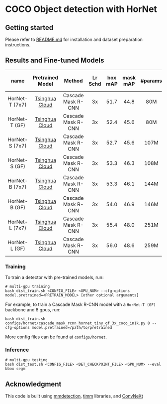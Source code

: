 # COCO Object detection with HorNet

## Getting started 

 Please refer to [README.md](https://github.com/SwinTransformer/Swin-Transformer-Object-Detection/blob/6a979e2164e3fb0de0ca2546545013a4d71b2f7d/README.md) for installation and dataset preparation instructions.

## Results and Fine-tuned Models

| name | Pretrained Model | Method | Lr Schd | box mAP | mask mAP | #params | FLOPs | Fine-tuned Model |
|:---:|:---:|:---:|:---:| :---:|:---:|:---:|:---:| :---:|
| HorNet-T (7x7)| [Tsinghua Cloud](https://cloud.tsinghua.edu.cn/f/1ca970586c6043709a3f/?dl=1) | Cascade Mask R-CNN | 3x | 51.7 | 44.8 | 80M | 730G | [Tsinghua Cloud](https://cloud.tsinghua.edu.cn/f/98fe75fe5d544c409852/?dl=1) |
| HorNet-T (GF)| [Tsinghua Cloud](https://cloud.tsinghua.edu.cn/f/511faad0bde94dfcaa54/?dl=1) | Cascade Mask R-CNN | 3x | 52.4 | 45.6 | 80M | 728G | [Tsinghua Cloud](https://cloud.tsinghua.edu.cn/f/c6cbd11caf4449b49265/?dl=1) |
| HorNet-S (7x7)| [Tsinghua Cloud](https://cloud.tsinghua.edu.cn/f/46422799db2941f7b684/?dl=1) | Cascade Mask R-CNN | 3x | 52.7 | 45.6 | 107M | 830G | [Tsinghua Cloud](https://cloud.tsinghua.edu.cn/f/8da73119497745f39c3f/?dl=1) |
| HorNet-S (GF)| [Tsinghua Cloud](https://cloud.tsinghua.edu.cn/f/8405c984bf084d2ba85a/?dl=1) | Cascade Mask R-CNN | 3x | 53.3 | 46.3 | 108M | 827G | [Tsinghua Cloud](https://cloud.tsinghua.edu.cn/f/c20b1ee6ed55479ab56d/?dl=1) |
| HorNet-B (7x7)| [Tsinghua Cloud](https://cloud.tsinghua.edu.cn/f/5c86cb3d655d4c17a959/?dl=1)| Cascade Mask R-CNN | 3x | 53.3 | 46.1 | 144M | 969G | [Tsinghua Cloud](https://cloud.tsinghua.edu.cn/f/80537e4cbd53465fa0ec/?dl=1) |
| HorNet-B (GF)| [Tsinghua Cloud](https://cloud.tsinghua.edu.cn/f/6c84935e63b547f383fb/?dl=1) | Cascade Mask R-CNN | 3x | 54.0 | 46.9 | 146M | 965G | [Tsinghua Cloud](https://cloud.tsinghua.edu.cn/f/d0c0027d31e144aaa260/?dl=1) |
| HorNet-L (7x7)| [Tsinghua Cloud](https://cloud.tsinghua.edu.cn/f/4de41e26cb254c28a61a/?dl=1) | Cascade Mask R-CNN | 3x | 55.4 | 48.0 | 251M | 1363G | [Tsinghua Cloud](https://cloud.tsinghua.edu.cn/f/22eb5edba61f461ab7bc/?dl=1) |
| HorNet-L (GF)| [Tsinghua Cloud](https://cloud.tsinghua.edu.cn/f/8679b6acf63c41e285d9/?dl=1) | Cascade Mask R-CNN | 3x | 56.0 | 48.6 | 259M | 1358G | [Tsinghua Cloud](https://cloud.tsinghua.edu.cn/f/8e99e2bb4856452ea8cc/?dl=1) |


### Training

To train a detector with pre-trained models, run:
```
# multi-gpu training
bash dist_train.sh <CONFIG_FILE> <GPU_NUM> --cfg-options model.pretrained=<PRETRAIN_MODEL> [other optional arguments] 
```
For example, to train a Cascade Mask R-CNN model with a `HorNet-T (GF)` backbone and 8 gpus, run:
```
bash dist_train.sh configs/hornet/cascade_mask_rcnn_hornet_tiny_gf_3x_coco_in1k.py 8 --cfg-options model.pretrained=/path/to/pretrained
```

More config files can be found at [`configs/hornet`](configs/hornet).

### Inference
```
# multi-gpu testing
bash dist_test.sh <CONFIG_FILE> <DET_CHECKPOINT_FILE> <GPU_NUM> --eval bbox segm
```

## Acknowledgment 

This code is built using [mmdetection](https://github.com/open-mmlab/mmdetection), [timm](https://github.com/rwightman/pytorch-image-models) libraries, and [ConvNeXt](https://github.com/facebookresearch/ConvNeXt)
